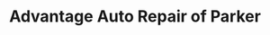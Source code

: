 ---
title: "Advantage Auto Repair of Parker"
url: /parker/advantage-auto-repair-of-parker/
shop: car repair
---
